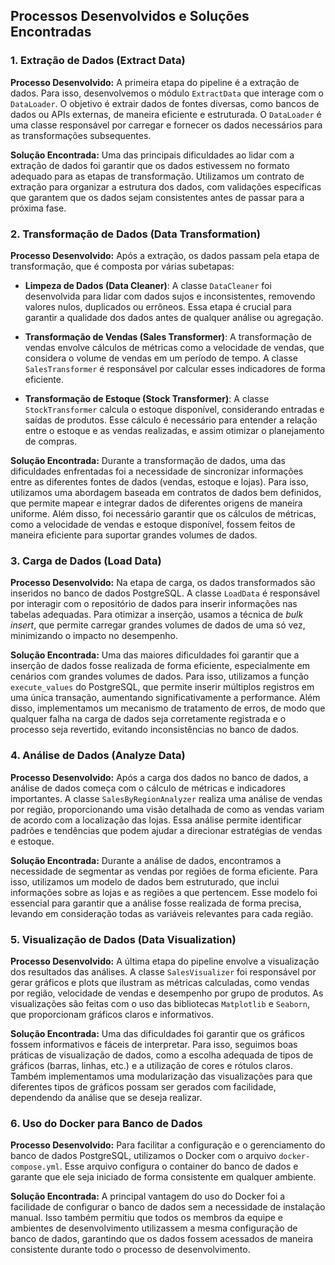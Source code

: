## Processos Desenvolvidos e Soluções Encontradas

### 1. **Extração de Dados (Extract Data)**

**Processo Desenvolvido:**
A primeira etapa do pipeline é a extração de dados. Para isso, desenvolvemos o módulo `ExtractData` que interage com o `DataLoader`. O objetivo é extrair dados de fontes diversas, como bancos de dados ou APIs externas, de maneira eficiente e estruturada. O `DataLoader` é uma classe responsável por carregar e fornecer os dados necessários para as transformações subsequentes.

**Solução Encontrada:**
Uma das principais dificuldades ao lidar com a extração de dados foi garantir que os dados estivessem no formato adequado para as etapas de transformação. Utilizamos um contrato de extração para organizar a estrutura dos dados, com validações específicas que garantem que os dados sejam consistentes antes de passar para a próxima fase.

### 2. **Transformação de Dados (Data Transformation)**

**Processo Desenvolvido:**
Após a extração, os dados passam pela etapa de transformação, que é composta por várias subetapas:

- **Limpeza de Dados (Data Cleaner)**: A classe `DataCleaner` foi desenvolvida para lidar com dados sujos e inconsistentes, removendo valores nulos, duplicados ou errôneos. Essa etapa é crucial para garantir a qualidade dos dados antes de qualquer análise ou agregação.
  
- **Transformação de Vendas (Sales Transformer)**: A transformação de vendas envolve cálculos de métricas como a velocidade de vendas, que considera o volume de vendas em um período de tempo. A classe `SalesTransformer` é responsável por calcular esses indicadores de forma eficiente.

- **Transformação de Estoque (Stock Transformer)**: A classe `StockTransformer` calcula o estoque disponível, considerando entradas e saídas de produtos. Esse cálculo é necessário para entender a relação entre o estoque e as vendas realizadas, e assim otimizar o planejamento de compras.

**Solução Encontrada:**
Durante a transformação de dados, uma das dificuldades enfrentadas foi a necessidade de sincronizar informações entre as diferentes fontes de dados (vendas, estoque e lojas). Para isso, utilizamos uma abordagem baseada em contratos de dados bem definidos, que permite mapear e integrar dados de diferentes origens de maneira uniforme. Além disso, foi necessário garantir que os cálculos de métricas, como a velocidade de vendas e estoque disponível, fossem feitos de maneira eficiente para suportar grandes volumes de dados.

### 3. **Carga de Dados (Load Data)**

**Processo Desenvolvido:**
Na etapa de carga, os dados transformados são inseridos no banco de dados PostgreSQL. A classe `LoadData` é responsável por interagir com o repositório de dados para inserir informações nas tabelas adequadas. Para otimizar a inserção, usamos a técnica de *bulk insert*, que permite carregar grandes volumes de dados de uma só vez, minimizando o impacto no desempenho.

**Solução Encontrada:**
Uma das maiores dificuldades foi garantir que a inserção de dados fosse realizada de forma eficiente, especialmente em cenários com grandes volumes de dados. Para isso, utilizamos a função `execute_values` do PostgreSQL, que permite inserir múltiplos registros em uma única transação, aumentando significativamente a performance. Além disso, implementamos um mecanismo de tratamento de erros, de modo que qualquer falha na carga de dados seja corretamente registrada e o processo seja revertido, evitando inconsistências no banco de dados.

### 4. **Análise de Dados (Analyze Data)**

**Processo Desenvolvido:**
Após a carga dos dados no banco de dados, a análise de dados começa com o cálculo de métricas e indicadores importantes. A classe `SalesByRegionAnalyzer` realiza uma análise de vendas por região, proporcionando uma visão detalhada de como as vendas variam de acordo com a localização das lojas. Essa análise permite identificar padrões e tendências que podem ajudar a direcionar estratégias de vendas e estoque.

**Solução Encontrada:**
Durante a análise de dados, encontramos a necessidade de segmentar as vendas por regiões de forma eficiente. Para isso, utilizamos um modelo de dados bem estruturado, que inclui informações sobre as lojas e as regiões a que pertencem. Esse modelo foi essencial para garantir que a análise fosse realizada de forma precisa, levando em consideração todas as variáveis relevantes para cada região.

### 5. **Visualização de Dados (Data Visualization)**

**Processo Desenvolvido:**
A última etapa do pipeline envolve a visualização dos resultados das análises. A classe `SalesVisualizer` foi responsável por gerar gráficos e plots que ilustram as métricas calculadas, como vendas por região, velocidade de vendas e desempenho por grupo de produtos. As visualizações são feitas com o uso das bibliotecas `Matplotlib` e `Seaborn`, que proporcionam gráficos claros e informativos.

**Solução Encontrada:**
Uma das dificuldades foi garantir que os gráficos fossem informativos e fáceis de interpretar. Para isso, seguimos boas práticas de visualização de dados, como a escolha adequada de tipos de gráficos (barras, linhas, etc.) e a utilização de cores e rótulos claros. Também implementamos uma modularização das visualizações para que diferentes tipos de gráficos possam ser gerados com facilidade, dependendo da análise que se deseja realizar.

### 6. **Uso do Docker para Banco de Dados**

**Processo Desenvolvido:**
Para facilitar a configuração e o gerenciamento do banco de dados PostgreSQL, utilizamos o Docker com o arquivo `docker-compose.yml`. Esse arquivo configura o container do banco de dados e garante que ele seja iniciado de forma consistente em qualquer ambiente.

**Solução Encontrada:**
A principal vantagem do uso do Docker foi a facilidade de configurar o banco de dados sem a necessidade de instalação manual. Isso também permitiu que todos os membros da equipe e ambientes de desenvolvimento utilizassem a mesma configuração de banco de dados, garantindo que os dados fossem acessados de maneira consistente durante todo o processo de desenvolvimento.
